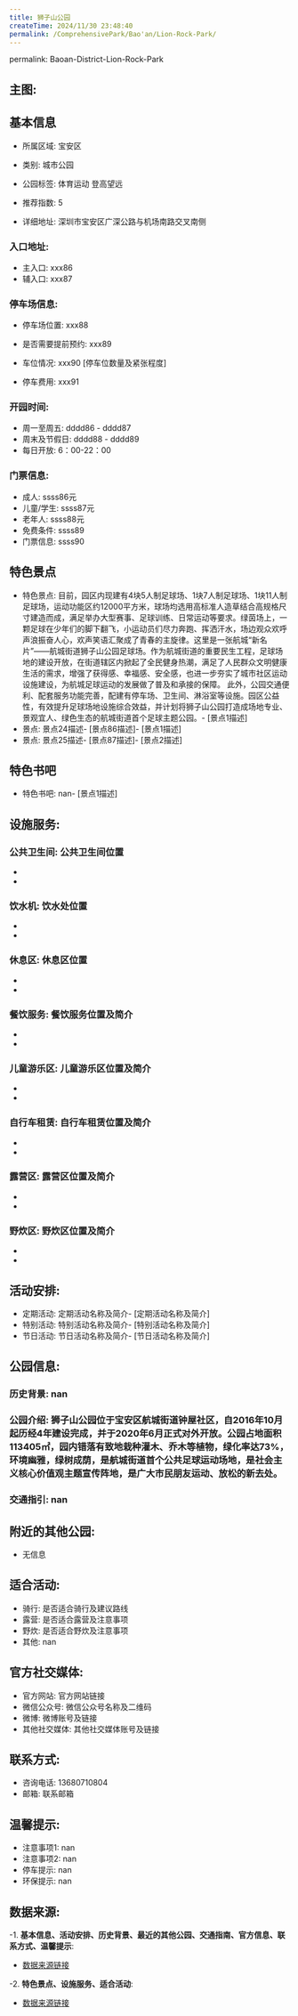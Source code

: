 ```yaml
---
title: 狮子山公园
createTime: 2024/11/30 23:48:40
permalink: /ComprehensivePark/Bao'an/Lion-Rock-Park/
---
```

permalink: Baoan-District-Lion-Rock-Park
<!-- ## 游玩路径: -->

## 主图:
<ImageCard
image="https://cgj.sz.gov.cn/img/4/4005/4005821/10774922.png"
title= "狮子山公园"
description= "狮子山公园位于宝安区航城街道钟屋社区，自2016年10月起历经4年建设完成，并于2020年6月正式对外开放。公园占地面积113405㎡，园内错落有致地栽种灌木、"
date="2024/11/30"
href="/"
author="深圳公园"
/>

## 基本信息

- 所属区域: 宝安区

- 类别: 城市公园

- 公园标签: 体育运动 登高望远

- 推荐指数: 5

- 详细地址: 深圳市宝安区广深公路与机场南路交叉南侧

### 入口地址:
- 主入口: xxx86
- 辅入口: xxx87
### 停车场信息:
- 停车场位置: xxx88

- 是否需要提前预约: xxx89

- 车位情况: xxx90 [停车位数量及紧张程度]

- 停车费用: xxx91

### 开园时间:
- 周一至周五: dddd86 - dddd87
- 周末及节假日: dddd88 - dddd89
- 每日开放: 6：00-22：00

### 门票信息:
- 成人: ssss86元
- 儿童/学生: ssss87元
- 老年人: ssss88元
- 免费条件: ssss89
- 门票信息: ssss90
## 特色景点
- 特色景点: 目前，园区内现建有4块5人制足球场、1块7人制足球场、1块11人制足球场，运动功能区约12000平方米，球场均选用高标准人造草结合高规格尺寸建造而成，满足举办大型赛事、足球训练、日常运动等要求。绿茵场上，一颗足球在少年们的脚下翻飞，小运动员们尽力奔跑、挥洒汗水，场边观众欢呼声浪振奋人心，欢声笑语汇聚成了青春的主旋律。这里是一张航城“新名片”——航城街道狮子山公园足球场。作为航城街道的重要民生工程，足球场地的建设开放，在街道辖区内掀起了全民健身热潮，满足了人民群众文明健康生活的需求，增强了获得感、幸福感、安全感，也进一步夯实了城市社区运动设施建设，为航城足球运动的发展做了普及和承接的保障。
此外，公园交通便利、配套服务功能完善，配建有停车场、卫生间、淋浴室等设施。园区公益性，有效提升足球场地设施综合效益，并计划将狮子山公园打造成场地专业、景观宜人、绿色生态的航城街道首个足球主题公园。- [景点1描述]
- 景点: 景点24描述- [景点86描述]- [景点1描述]
- 景点: 景点25描述- [景点87描述]- [景点2描述]
## 特色书吧
- 特色书吧: nan- [景点1描述]
## 设施服务:
### 公共卫生间: 公共卫生间位置
- 
- 
### 饮水机: 饮水处位置
- 
- 
### 休息区: 休息区位置
- 
- 
### 餐饮服务: 餐饮服务位置及简介
- 
- 
### 儿童游乐区: 儿童游乐区位置及简介
- 
- 
### 自行车租赁: 自行车租赁位置及简介
- 
- 
### 露营区: 露营区位置及简介
- 
- 
### 野炊区: 野炊区位置及简介

- 
- 
## 活动安排:
- 定期活动: 定期活动名称及简介- [定期活动名称及简介]
- 特别活动: 特别活动名称及简介- [特别活动名称及简介]
- 节日活动: 节日活动名称及简介- [节日活动名称及简介]
## 公园信息:
### 历史背景: nan
### 公园介绍: 狮子山公园位于宝安区航城街道钟屋社区，自2016年10月起历经4年建设完成，并于2020年6月正式对外开放。公园占地面积113405㎡，园内错落有致地栽种灌木、乔木等植物，绿化率达73%，环境幽雅，绿树成荫，是航城街道首个公共足球运动场地，是社会主义核心价值观主题宣传阵地，是广大市民朋友运动、放松的新去处。
### 交通指引: nan

## 附近的其他公园:
- 无信息

## 适合活动:
- 骑行: 是否适合骑行及建议路线
- 露营: 是否适合露营及注意事项
- 野炊: 是否适合野炊及注意事项
- 其他: nan

## 官方社交媒体:
- 官方网站: 官方网站链接
- 微信公众号: 微信公众号名称及二维码
- 微博: 微博账号及链接
- 其他社交媒体: 其他社交媒体账号及链接

## 联系方式:
- 咨询电话: 13680710804
- 邮箱: 联系邮箱

## 温馨提示:
- 注意事项1: nan
- 注意事项2: nan
- 停车提示: nan
- 环保提示: nan

## 数据来源:
-1. **基本信息、活动安排、历史背景、最近的其他公园、交通指南、官方信息、联系方式、温馨提示**:
- [数据来源链接](https://cgj.sz.gov.cn/xsmh/gysz/csgy/content/post_10774922.html)

-2. **特色景点、设施服务、适合活动**:
- [数据来源链接](https://cgj.sz.gov.cn/xsmh/gysz/csgy/content/post_10774922.html)

